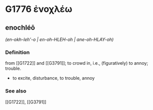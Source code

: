 # G1776 ἐνοχλέω

## enochléō

_(en-okh-leh'-o | en-oh-HLEH-oh | ane-oh-HLAY-oh)_

### Definition

from [[G1722]] and [[G3791]]; to crowd in, i.e., (figuratively) to annoy; trouble.

- to excite, disturbance, to trouble, annoy

### See also

[[G1722]], [[G3791]]


